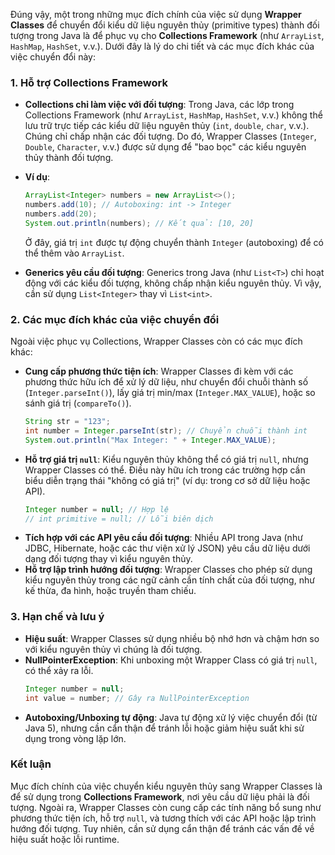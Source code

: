 Đúng vậy, một trong những mục đích chính của việc sử dụng **Wrapper Classes** để chuyển đổi kiểu dữ liệu nguyên thủy (primitive types) thành đối tượng trong Java là để phục vụ cho **Collections Framework** (như `ArrayList`, `HashMap`, `HashSet`, v.v.). Dưới đây là lý do chi tiết và các mục đích khác của việc chuyển đổi này:

### 1. **Hỗ trợ Collections Framework**
- **Collections chỉ làm việc với đối tượng**: Trong Java, các lớp trong Collections Framework (như `ArrayList`, `HashMap`, `HashSet`, v.v.) không thể lưu trữ trực tiếp các kiểu dữ liệu nguyên thủy (`int`, `double`, `char`, v.v.). Chúng chỉ chấp nhận các đối tượng. Do đó, Wrapper Classes (`Integer`, `Double`, `Character`, v.v.) được sử dụng để "bao bọc" các kiểu nguyên thủy thành đối tượng.
- **Ví dụ**:
  ```java
  ArrayList<Integer> numbers = new ArrayList<>();
  numbers.add(10); // Autoboxing: int -> Integer
  numbers.add(20);
  System.out.println(numbers); // Kết quả: [10, 20]
  ```
  Ở đây, giá trị `int` được tự động chuyển thành `Integer` (autoboxing) để có thể thêm vào `ArrayList`.

- **Generics yêu cầu đối tượng**: Generics trong Java (như `List<T>`) chỉ hoạt động với các kiểu đối tượng, không chấp nhận kiểu nguyên thủy. Vì vậy, cần sử dụng `List<Integer>` thay vì `List<int>`.

### 2. **Các mục đích khác của việc chuyển đổi**
Ngoài việc phục vụ Collections, Wrapper Classes còn có các mục đích khác:
- **Cung cấp phương thức tiện ích**: Wrapper Classes đi kèm với các phương thức hữu ích để xử lý dữ liệu, như chuyển đổi chuỗi thành số (`Integer.parseInt()`), lấy giá trị min/max (`Integer.MAX_VALUE`), hoặc so sánh giá trị (`compareTo()`).
  ```java
  String str = "123";
  int number = Integer.parseInt(str); // Chuyển chuỗi thành int
  System.out.println("Max Integer: " + Integer.MAX_VALUE);
  ```
- **Hỗ trợ giá trị `null`**: Kiểu nguyên thủy không thể có giá trị `null`, nhưng Wrapper Classes có thể. Điều này hữu ích trong các trường hợp cần biểu diễn trạng thái "không có giá trị" (ví dụ: trong cơ sở dữ liệu hoặc API).
  ```java
  Integer number = null; // Hợp lệ
  // int primitive = null; // Lỗi biên dịch
  ```
- **Tích hợp với các API yêu cầu đối tượng**: Nhiều API trong Java (như JDBC, Hibernate, hoặc các thư viện xử lý JSON) yêu cầu dữ liệu dưới dạng đối tượng thay vì kiểu nguyên thủy.
- **Hỗ trợ lập trình hướng đối tượng**: Wrapper Classes cho phép sử dụng kiểu nguyên thủy trong các ngữ cảnh cần tính chất của đối tượng, như kế thừa, đa hình, hoặc truyền tham chiếu.

### 3. **Hạn chế và lưu ý**
- **Hiệu suất**: Wrapper Classes sử dụng nhiều bộ nhớ hơn và chậm hơn so với kiểu nguyên thủy vì chúng là đối tượng.
- **NullPointerException**: Khi unboxing một Wrapper Class có giá trị `null`, có thể xảy ra lỗi.
  ```java
  Integer number = null;
  int value = number; // Gây ra NullPointerException
  ```
- **Autoboxing/Unboxing tự động**: Java tự động xử lý việc chuyển đổi (từ Java 5), nhưng cần cẩn thận để tránh lỗi hoặc giảm hiệu suất khi sử dụng trong vòng lặp lớn.

### Kết luận
Mục đích chính của việc chuyển kiểu nguyên thủy sang Wrapper Classes là để sử dụng trong **Collections Framework**, nơi yêu cầu dữ liệu phải là đối tượng. Ngoài ra, Wrapper Classes còn cung cấp các tính năng bổ sung như phương thức tiện ích, hỗ trợ `null`, và tương thích với các API hoặc lập trình hướng đối tượng. Tuy nhiên, cần sử dụng cẩn thận để tránh các vấn đề về hiệu suất hoặc lỗi runtime.